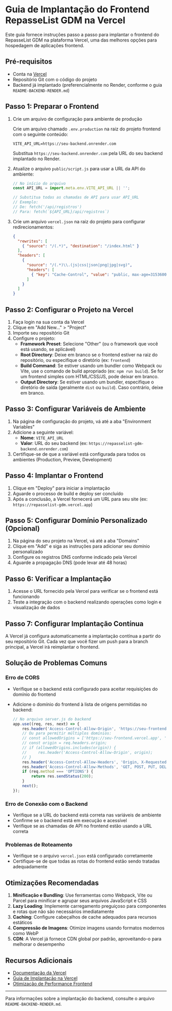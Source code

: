 # Guia de Implantação do Frontend RepasseList GDM na Vercel

Este guia fornece instruções passo a passo para implantar o frontend do RepasseList GDM na plataforma Vercel, uma das melhores opções para hospedagem de aplicações frontend.

## Pré-requisitos

- Conta na [Vercel](https://vercel.com/)
- Repositório Git com o código do projeto
- Backend já implantado (preferencialmente no Render, conforme o guia `README-BACKEND-RENDER.md`)

## Passo 1: Preparar o Frontend

1. Crie um arquivo de configuração para ambiente de produção

   Crie um arquivo chamado `.env.production` na raiz do projeto frontend com o seguinte conteúdo:

   ```
   VITE_API_URL=https://seu-backend.onrender.com
   ```

   Substitua `https://seu-backend.onrender.com` pela URL do seu backend implantado no Render.

2. Atualize o arquivo `public/script.js` para usar a URL da API do ambiente:

   ```javascript
   // No início do arquivo
   const API_URL = import.meta.env.VITE_API_URL || '';
   
   // Substitua todas as chamadas de API para usar API_URL
   // Exemplo:
   // De: fetch('/api/registros')
   // Para: fetch(`${API_URL}/api/registros`)
   ```

3. Crie um arquivo `vercel.json` na raiz do projeto para configurar redirecionamentos:

   ```json
   {
     "rewrites": [
       { "source": "/(.*)", "destination": "/index.html" }
     ],
     "headers": [
       {
         "source": "/(.*)\\.(js|css|json|png|jpg|svg)",
         "headers": [
           { "key": "Cache-Control", "value": "public, max-age=31536000, immutable" }
         ]
       }
     ]
   }
   ```

## Passo 2: Configurar o Projeto na Vercel

1. Faça login na sua conta da Vercel
2. Clique em "Add New..." > "Project"
3. Importe seu repositório Git
4. Configure o projeto:
   - **Framework Preset**: Selecione "Other" (ou o framework que você está usando, se aplicável)
   - **Root Directory**: Deixe em branco se o frontend estiver na raiz do repositório, ou especifique o diretório (ex: `frontend`)
   - **Build Command**: Se estiver usando um bundler como Webpack ou Vite, use o comando de build apropriado (ex: `npm run build`). Se for um frontend simples com HTML/CSS/JS, pode deixar em branco.
   - **Output Directory**: Se estiver usando um bundler, especifique o diretório de saída (geralmente `dist` ou `build`). Caso contrário, deixe em branco.

## Passo 3: Configurar Variáveis de Ambiente

1. Na página de configuração do projeto, vá até a aba "Environment Variables"
2. Adicione a seguinte variável:
   - **Nome**: `VITE_API_URL`
   - **Valor**: URL do seu backend (ex: `https://repasselist-gdm-backend.onrender.com`)
3. Certifique-se de que a variável está configurada para todos os ambientes (Production, Preview, Development)

## Passo 4: Implantar o Frontend

1. Clique em "Deploy" para iniciar a implantação
2. Aguarde o processo de build e deploy ser concluído
3. Após a conclusão, a Vercel fornecerá um URL para seu site (ex: `https://repasselist-gdm.vercel.app`)

## Passo 5: Configurar Domínio Personalizado (Opcional)

1. Na página do seu projeto na Vercel, vá até a aba "Domains"
2. Clique em "Add" e siga as instruções para adicionar seu domínio personalizado
3. Configure os registros DNS conforme indicado pela Vercel
4. Aguarde a propagação DNS (pode levar até 48 horas)

## Passo 6: Verificar a Implantação

1. Acesse o URL fornecido pela Vercel para verificar se o frontend está funcionando
2. Teste a integração com o backend realizando operações como login e visualização de dados

## Passo 7: Configurar Implantação Contínua

A Vercel já configura automaticamente a implantação contínua a partir do seu repositório Git. Cada vez que você fizer um push para a branch principal, a Vercel irá reimplantar o frontend.

## Solução de Problemas Comuns

### Erro de CORS

- Verifique se o backend está configurado para aceitar requisições do domínio do frontend
- Adicione o domínio do frontend à lista de origens permitidas no backend:

  ```javascript
  // No arquivo server.js do backend
  app.use((req, res, next) => {
      res.header('Access-Control-Allow-Origin', 'https://seu-frontend.vercel.app');
      // Ou para permitir múltiplos domínios:
      // const allowedOrigins = ['https://seu-frontend.vercel.app', 'https://seu-dominio-personalizado.com'];
      // const origin = req.headers.origin;
      // if (allowedOrigins.includes(origin)) {
      //     res.header('Access-Control-Allow-Origin', origin);
      // }
      res.header('Access-Control-Allow-Headers', 'Origin, X-Requested-With, Content-Type, Accept, x-user-email');
      res.header('Access-Control-Allow-Methods', 'GET, POST, PUT, DELETE, OPTIONS');
      if (req.method === 'OPTIONS') {
          return res.sendStatus(200);
      }
      next();
  });
  ```

### Erro de Conexão com o Backend

- Verifique se a URL do backend está correta nas variáveis de ambiente
- Confirme se o backend está em execução e acessível
- Verifique se as chamadas de API no frontend estão usando a URL correta

### Problemas de Roteamento

- Verifique se o arquivo `vercel.json` está configurado corretamente
- Certifique-se de que todas as rotas do frontend estão sendo tratadas adequadamente

## Otimizações Recomendadas

1. **Minificação e Bundling**: Use ferramentas como Webpack, Vite ou Parcel para minificar e agrupar seus arquivos JavaScript e CSS
2. **Lazy Loading**: Implemente carregamento preguiçoso para componentes e rotas que não são necessários imediatamente
3. **Caching**: Configure cabeçalhos de cache adequados para recursos estáticos
4. **Compressão de Imagens**: Otimize imagens usando formatos modernos como WebP
5. **CDN**: A Vercel já fornece CDN global por padrão, aproveitando-o para melhorar o desempenho

## Recursos Adicionais

- [Documentação da Vercel](https://vercel.com/docs)
- [Guia de Implantação na Vercel](https://vercel.com/guides/deploying-react-with-vercel)
- [Otimização de Performance Frontend](https://web.dev/fast)

---

Para informações sobre a implantação do backend, consulte o arquivo `README-BACKEND-RENDER.md`.